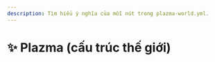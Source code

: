 ```yaml
---
description: Tìm hiểu ý nghĩa của mỗi nút trong plazma-world.yml.
---
```


# ✨ Plazma (cấu trúc thế giới)
